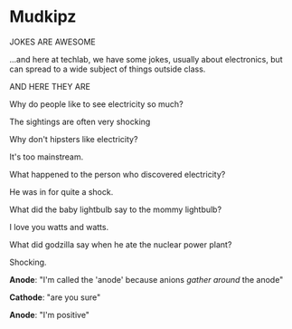 Mudkipz
=======

JOKES ARE AWESOME

...and here at techlab, we have some jokes, usually about electronics, but can spread to a wide subject of things outside class.


AND HERE THEY ARE


Why do people like to see electricity so much?

  The sightings are often very shocking

Why don't hipsters like electricity?

  It's too mainstream.

What happened to the person who discovered electricity?

  He was in for quite a shock.
  
What did the baby lightbulb say to the mommy lightbulb?

  I love you watts and watts.
  
What did godzilla say when he ate the nuclear power plant?

  Shocking.
  
**Anode**:  "I'm called the 'anode' because anions _gather around_ the anode" 

**Cathode**:  "are you sure" 

**Anode**: "I'm positive"
